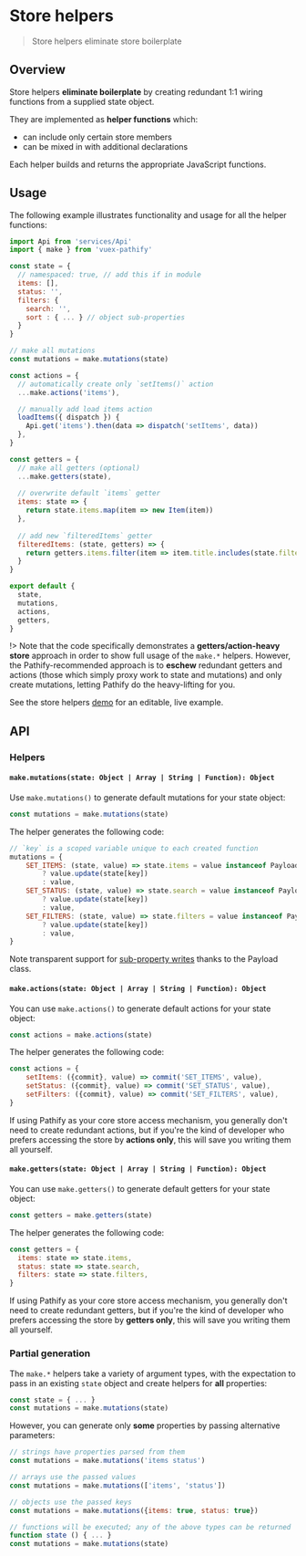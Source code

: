 # Store helpers


> Store helpers eliminate store boilerplate

## Overview

Store helpers **eliminate boilerplate** by creating redundant 1:1 wiring functions from a supplied state object.

They are implemented as **helper functions** which:
 
- can include only certain store members
- can be mixed in with additional declarations

Each helper builds and returns the appropriate JavaScript functions.


## Usage

The following example illustrates functionality and usage for all the helper functions:

```js
import Api from 'services/Api'
import { make } from 'vuex-pathify'

const state = {
  // namespaced: true, // add this if in module
  items: [],
  status: '',
  filters: {
    search: '',
    sort : { ... } // object sub-properties
  }
}

// make all mutations
const mutations = make.mutations(state)

const actions = {
  // automatically create only `setItems()` action
  ...make.actions('items'),

  // manually add load items action
  loadItems({ dispatch }) {
    Api.get('items').then(data => dispatch('setItems', data))
  },
}

const getters = {
  // make all getters (optional)
  ...make.getters(state),
  
  // overwrite default `items` getter
  items: state => {
    return state.items.map(item => new Item(item))
  },
  
  // add new `filteredItems` getter
  filteredItems: (state, getters) => {
    return getters.items.filter(item => item.title.includes(state.filters.search))
  }
}

export default {
  state,
  mutations,
  actions,
  getters,
}
```
!> Note that the code specifically demonstrates a **getters/action-heavy store** approach in order to show full usage of the `make.*` helpers. However, the Pathify-recommended approach is to **eschew** redundant getters and actions (those which simply proxy work to state and mutations) and only create mutations, letting Pathify do the heavy-lifting for you.

See the store helpers [demo](https://codesandbox.io/s/github/davestewart/vuex-pathify-demos/tree/master/main?initialpath=api/store) for an editable, live example.

## API

### Helpers

#### `make.mutations(state: Object | Array | String | Function): Object`

Use `make.mutations()` to generate default mutations for your state object:

```js
const mutations = make.mutations(state)
```

The helper generates the following code:

```js
// `key` is a scoped variable unique to each created function
mutations = {
    SET_ITEMS: (state, value) => state.items = value instanceof Payload
        ? value.update(state[key])
        : value,
    SET_STATUS: (state, value) => state.search = value instanceof Payload
        ? value.update(state[key])
        : value,
    SET_FILTERS: (state, value) => state.filters = value instanceof Payload
        ? value.update(state[key])
        : value,
}
```

Note transparent support for [sub-property writes](/api/properties#sub-property-access) thanks to the Payload class.


#### `make.actions(state: Object | Array | String | Function): Object`

You can use `make.actions()` to generate default actions for your state object:

```js
const actions = make.actions(state)
```

The helper generates the following code:

```js
const actions = {
    setItems: ({commit}, value) => commit('SET_ITEMS', value),
    setStatus: ({commit}, value) => commit('SET_STATUS', value),
    setFilters: ({commit}, value) => commit('SET_FILTERS', value),
}
```

If using Pathify as your core store access mechanism, you generally don't need to create redundant actions, but if you're the kind of developer who prefers accessing the store by **actions only**, this will save you writing them all yourself.


#### `make.getters(state: Object | Array | String | Function): Object`

You can use `make.getters()` to generate default getters for your state object:

```js
const getters = make.getters(state)
```

The helper generates the following code:

```js
const getters = {
  items: state => state.items,
  status: state => state.search,
  filters: state => state.filters,
}
```

If using Pathify as your core store access mechanism, you generally don't need to create redundant getters, but if you're the kind of developer who prefers accessing the store by **getters only**, this will save you writing them all yourself.


### Partial generation

The `make.*` helpers take a variety of argument types, with the expectation to pass in an existing `state` object and create helpers for **all** properties:

```js
const state = { ... }
const mutations = make.mutations(state)
```

However, you can generate only **some** properties by passing alternative parameters:


```js
// strings have properties parsed from them
const mutations = make.mutations('items status')
```
```js
// arrays use the passed values
const mutations = make.mutations(['items', 'status'])
```
```js
// objects use the passed keys
const mutations = make.mutations({items: true, status: true})
```
```js
// functions will be executed; any of the above types can be returned
function state () { ... }
const mutations = make.mutations(state)
```
